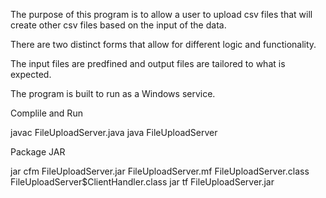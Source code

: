 The purpose of this program is to allow a user to upload csv files that will create other csv files based on the input of the data.

There are two distinct forms that allow for different logic and functionality.

The input files are predfined and output files are tailored to what is expected.

The program is built to run as a Windows service.

Complile and Run

  javac FileUploadServer.java
  java FileUploadServer

Package JAR

  jar cfm FileUploadServer.jar FileUploadServer.mf FileUploadServer.class FileUploadServer\$ClientHandler.class
  jar tf FileUploadServer.jar
